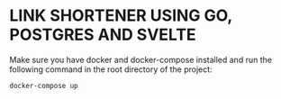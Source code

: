 # LINK SHORTENER USING GO, POSTGRES AND SVELTE
Make sure you have docker and docker-compose installed and run the following command in the root directory of the project: 

```
docker-compose up
```